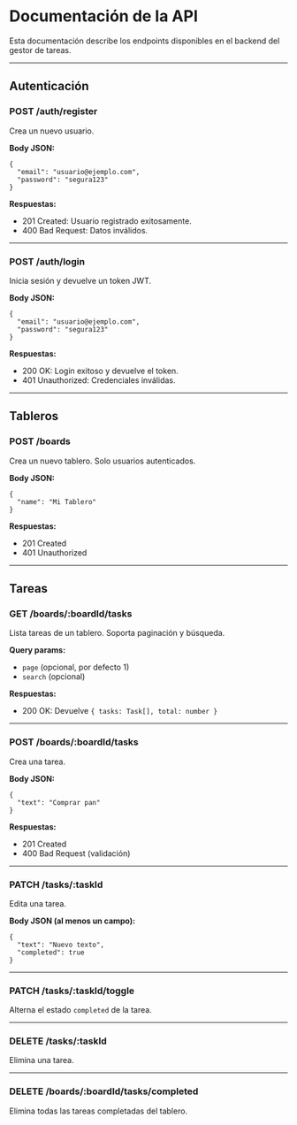 # Documentación de la API

Esta documentación describe los endpoints disponibles en el backend del gestor de tareas.

---

## Autenticación

### POST /auth/register
Crea un nuevo usuario.

**Body JSON:**
```
{
  "email": "usuario@ejemplo.com",
  "password": "segura123"
}
```

**Respuestas:**
- 201 Created: Usuario registrado exitosamente.
- 400 Bad Request: Datos inválidos.

---

### POST /auth/login
Inicia sesión y devuelve un token JWT.

**Body JSON:**
```
{
  "email": "usuario@ejemplo.com",
  "password": "segura123"
}
```

**Respuestas:**
- 200 OK: Login exitoso y devuelve el token.
- 401 Unauthorized: Credenciales inválidas.

---

## Tableros

### POST /boards
Crea un nuevo tablero. Solo usuarios autenticados.

**Body JSON:**
```
{
  "name": "Mi Tablero"
}
```

**Respuestas:**
- 201 Created
- 401 Unauthorized

---

## Tareas

### GET /boards/:boardId/tasks
Lista tareas de un tablero. Soporta paginación y búsqueda.

**Query params:**
- `page` (opcional, por defecto 1)
- `search` (opcional)

**Respuestas:**
- 200 OK: Devuelve `{ tasks: Task[], total: number }`

---

### POST /boards/:boardId/tasks
Crea una tarea.

**Body JSON:**
```
{
  "text": "Comprar pan"
}
```

**Respuestas:**
- 201 Created
- 400 Bad Request (validación)

---

### PATCH /tasks/:taskId
Edita una tarea.

**Body JSON (al menos un campo):**
```
{
  "text": "Nuevo texto",
  "completed": true
}
```

---

### PATCH /tasks/:taskId/toggle
Alterna el estado `completed` de la tarea.

---

### DELETE /tasks/:taskId
Elimina una tarea.

---

### DELETE /boards/:boardId/tasks/completed
Elimina todas las tareas completadas del tablero.

